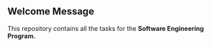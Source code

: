 ## Welcome Message

This repository contains all the tasks for the **Software Engineering Program.**
